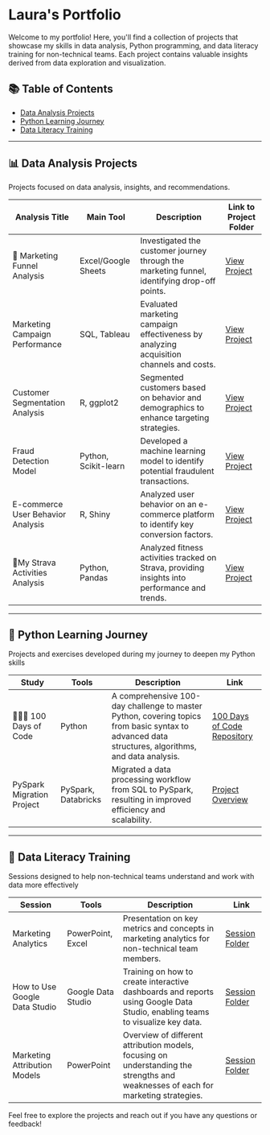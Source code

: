 # Laura's Portfolio

Welcome to my portfolio! Here, you'll find a collection of projects that showcase my skills in data analysis, Python programming, and data literacy training for non-technical teams.
Each project contains valuable insights derived from data exploration and visualization.
 

## 📚 Table of Contents
- [Data Analysis Projects](#data-analytics)
- [Python Learning Journey](#python)
- [Data Literacy Training](#data-literacy)

***

## 📊 Data Analysis Projects

Projects focused on data analysis, insights, and recommendations.

| **Analysis Title**                 | **Main Tool**          | **Description**                                                                                 | **Link to Project Folder**      |
|------------------------------------|------------------------|-------------------------------------------------------------------------------------------------|----------------------------------|
| 🚀 Marketing Funnel Analysis          | Excel/Google Sheets      | Investigated the customer journey through the marketing funnel, identifying drop-off points.   | [View Project](link-to-funnel)    |
| Marketing Campaign Performance     | SQL, Tableau           | Evaluated marketing campaign effectiveness by analyzing acquisition channels and costs.        | [View Project](link-to-marketing) |
| Customer Segmentation Analysis     | R, ggplot2             | Segmented customers based on behavior and demographics to enhance targeting strategies.        | [View Project](link-to-segmentation) |
| Fraud Detection Model              | Python, Scikit-learn   | Developed a machine learning model to identify potential fraudulent transactions.               | [View Project](link-to-fraud)    |
| E-commerce User Behavior Analysis   | R, Shiny               | Analyzed user behavior on an e-commerce platform to identify key conversion factors.          | [View Project](link-to-ecommerce) |
| 🏃My Strava Activities Analysis      | Python, Pandas         | Analyzed fitness activities tracked on Strava, providing insights into performance and trends. | [View Project](link-to-strava)   |


***

## 🐍 Python Learning Journey
Projects and exercises developed during my journey to deepen my Python skills

| **Study**                            | **Tools**           | **Description**                                                                                                                                     | **Link**                                         |
|--------------------------------------|---------------------|-----------------------------------------------------------------------------------------------------------------------------------------------------|--------------------------------------------------|
| 👩🏻‍💻 100 Days of Code                     | Python              | A comprehensive 100-day challenge to master Python, covering topics from basic syntax to advanced data structures, algorithms, and data analysis.     | [100 Days of Code Repository](#)                 |
| PySpark Migration Project            | PySpark, Databricks | Migrated a data processing workflow from SQL to PySpark, resulting in improved efficiency and scalability.                                           | [Project Overview](#)                            |

***

## 🧠 Data Literacy Training
Sessions designed to help non-technical teams understand and work with data more effectively

| **Session**                          | **Tools**           | **Description**                                                                                                                                     | **Link**                                         |
|--------------------------------------|---------------------|-----------------------------------------------------------------------------------------------------------------------------------------------------|--------------------------------------------------|
| Marketing Analytics                  | PowerPoint, Excel   | Presentation on key metrics and concepts in marketing analytics for non-technical team members.                                                      | [Session Folder](#)                              |
| How to Use Google Data Studio        | Google Data Studio  | Training on how to create interactive dashboards and reports using Google Data Studio, enabling teams to visualize key data.                         | [Session Folder](#)                              |
| Marketing Attribution Models         | PowerPoint          | Overview of different attribution models, focusing on understanding the strengths and weaknesses of each for marketing strategies.                    | [Session Folder](#)                              |



Feel free to explore the projects and reach out if you have any questions or feedback!


